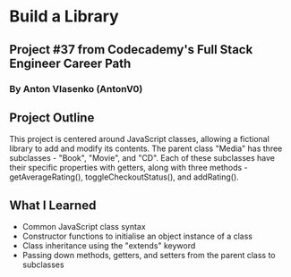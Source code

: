 # Build a Library
## Project #37 from Codecademy's Full Stack Engineer Career Path
### By Anton Vlasenko (AntonV0)  
## Project Outline
This project is centered around JavaScript classes, allowing a fictional library to add and modify its contents. The parent class "Media" has three subclasses - "Book", "Movie", and "CD". Each of these subclasses have their specific properties with getters, along with three methods - getAverageRating(), toggleCheckoutStatus(), and addRating().
## What I Learned
  - Common JavaScript class syntax
  - Constructor functions to initialise an object instance of a class
  - Class inheritance using the "extends" keyword
  - Passing down methods, getters, and setters from the parent class to subclasses